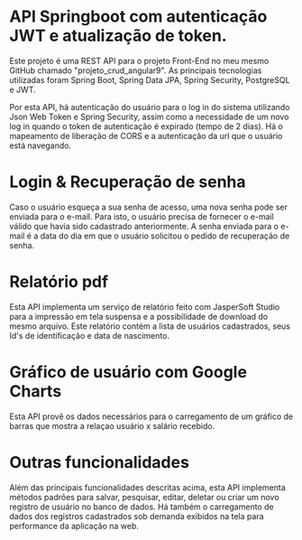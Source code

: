 # API Springboot com autenticação JWT e atualização de token.
Este projeto é uma REST API para o projeto Front-End no meu mesmo GitHub chamado "projeto_crud_angular9". As principais tecnologias utilizadas foram Spring Boot, Spring Data JPA, Spring Security, PostgreSQL e JWT.

Por esta API, há autenticação do usuário para o log in do sistema utilizando Json Web Token e Spring Security, assim como a necessidade de um novo log in quando o token de autenticação é expirado (tempo de 2 dias). Há o mapeamento de liberação de CORS e a autenticação da url que o usuário está navegando.

# Login & Recuperação de senha
Caso o usuário esqueça a sua senha de acesso, uma nova senha pode ser enviada para o e-mail. Para isto, o usuário precisa de fornecer o e-mail válido que havia sido cadastrado anteriormente. A senha enviada para o e-mail é a data do dia em que o usuário solicitou o pedido de recuperação de senha.

# Relatório pdf
Esta API implementa um serviço de relatório feito com JasperSoft Studio para a impressão em tela suspensa e a possibilidade de download do mesmo arquivo. Este relatório contém a lista de usuários cadastrados, seus Id's de identificação e data de nascimento.

# Gráfico de usuário com Google Charts
Esta API provê os dados necessários para o carregamento de um gráfico de barras que mostra a relaçao usuário x salário recebido.

# Outras funcionalidades
Além das principais funcionalidades descritas acima, esta API implementa métodos padrões para salvar, pesquisar, editar, deletar ou criar um novo registro de usuário no banco de dados. Há também o carregamento de dados dos registros cadastrados sob demanda exibidos na tela para performance da aplicação na web.
